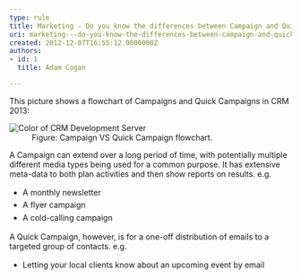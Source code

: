 ```yaml
---
type: rule
title: Marketing - Do you know the differences between Campaign and Quick Campaign in CRM 2013?
uri: marketing---do-you-know-the-differences-between-campaign-and-quick-campaign-in-crm-2013
created: 2012-12-07T16:55:12.0000000Z
authors:
- id: 1
  title: Adam Cogan

---
```




<span class='intro'> <p>​​This picture shows a flowchart of Campaigns and Quick Campaigns&#160;in CRM 2013&#58;</p> </span>

<dl class="image"><dt> 
      <img alt="Color of CRM Development Server" src="CampaignVSQuickCampaign.jpg" />
   </dt><dd> Figure&#58; Campaign VS Quick Campaign flowchart.</dd></dl><p>A Campaign can extend over a long period of time, with potentially multiple different media types being used for a common purpose. It has extensive meta-data to both plan activities and then show rep​orts on results.​ e.g.<br></p><ul><li><span style="line-height&#58;1.6;">​</span><span style="line-height&#58;1.6;">​A monthly newsletter​​</span><br></li><li><span style="line-height&#58;1.6;">A flyer campaign</span></li><li><span style="line-height&#58;1.6;">A cold-calling campaign​</span></li></ul><p>A Quick Campaign, however,&#160;is for a one-off distribution of emails to a targeted group of contacts. e.g.</p><ul><li><span style="line-height&#58;1.6;">​Letting your local clients know about an upcoming event by email​​</span><br></li></ul>


